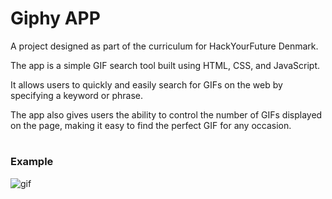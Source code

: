 # Giphy APP

A project designed as part of the curriculum for HackYourFuture Denmark.

The app is a simple GIF search tool built using HTML, CSS, and JavaScript.

It allows users to quickly and easily search for GIFs on the web by specifying a keyword or phrase.

The app also gives users the ability to control the number of GIFs displayed on the page, making it easy to find the perfect GIF for any occasion.


#

### Example

![gif](./screenshots/example.gif)
